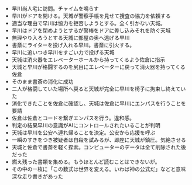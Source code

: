 - 早川尚人宅に訪問。チャイムを鳴らす
- 早川がドアを開ける。天城が警察手帳を見せて捜査の協力を依頼する
- 適当な理由で早川は協力を拒否しようとする。全く引かない天城。
- 早川はドアを閉めようとするが警棒をドアに差し込みそれを防ぐ天城
- 無理やり入ろうとする天城に部屋の奥へ逃げる早川
- 書斎にライターを投げ入れる早川。書斎に引火する。
- 早川に追いつき早川をすごい力で投げる天城
- 天城は消火器をエレベーターホールから持ってくるよう佐倉に指示
- 天城と早川が格闘するのを尻目にエレベーターに戻って消火器を持ってくる佐倉
- そのまま書斎の消化に成功
- 二人が格闘していた場所へ戻ると天城が完全に早川を椅子に拘束し終えていた
- 消化できたことを佐倉に確認し、天城は佐倉に早川にエンパスを行うことを要請
- 佐倉は佐倉とコードを繋ぎエンパスを行う。違和感。
- 判定の結果早川の意識がAIにコントロールされたいることが判明
- 天城は早川を公安へ連れ帰ることを決定。公安から応援を呼ぶ
- 一瞬のすきをつき被疑者は自殺を試みるが、即座に天城が鎮圧。気絶させる
- 天城と佐倉で書斎を軽く探索。コンピューターのデータは全て削除された後だった
- 燃え残った書類を集める。もうほとんど読むことはできないが。
- その中の一枚に「この数式は世界を変える。いわば神の公式だ」などと意味深な走り書きがあった